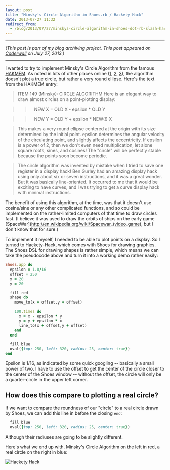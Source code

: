 ```yaml
---
layout: post
title: "Minsky's Circle Algorithm in Shoes.rb / Hackety Hack"
date: 2013-07-27 11:32
redirect_from:
  - /blog/2013/07/27/minskys-circle-algorithm-in-shoes-dot-rb-slash-hackety-hack/
---
```


---

*(This post is part of my blog archiving project. This post appeared on [Coderwall](https://coderwall.com/p/fukypa) on July 27, 2013.)*

---

I wanted to try to implement Minsky's Circle Algorithm from the famous [HAKMEM](http://en.wikipedia.org/wiki/HAKMEM). As noted in lots of other places online ([1](http://brainwagon.org/2010/08/09/drawing-circles-ala-marvin-minsky/), [2](https://news.ycombinator.com/item?id=3111501), [3](http://cabezal.com/misc/minsky-circles.html)), the algorithm doesn't plot a true circle, but rather a very round ellipse. Here's the text from the HAKMEM entry:

> ITEM 149 (Minsky): CIRCLE ALGORITHM Here is an elegant way to draw almost circles on a point-plotting display:

> > &nbsp;&nbsp;&nbsp;NEW X = OLD X - epsilon * OLD Y

> > &nbsp;&nbsp;&nbsp;NEW Y = OLD Y + epsilon * NEW(!) X

> This makes a very round ellipse centered at the origin with its size determined by the initial point. epsilon determines the angular velocity of the circulating point, and slightly affects the eccentricity. If epsilon is a power of 2, then we don't even need multiplication, let alone square roots, sines, and cosines! The "circle" will be perfectly stable because the points soon become periodic.

> The circle algorithm was invented by mistake when I tried to save one register in a display hack! Ben Gurley had an amazing display hack using only about six or seven instructions, and it was a great wonder. But it was basically line-oriented. It occurred to me that it would be exciting to have curves, and I was trying to get a curve display hack with minimal instructions.

The benefit of using this algorithm, at the time, was that it doesn't use cosine/sine or any other complicated functions, and so could be implemented on the rather-limited computers of that time to draw circles fast. (I believe it was used to draw the orbits of ships on the early game [SpaceWar](http://en.wikipedia.org/wiki/Spacewar_(video_game), but I don't know that for sure.)

To implement it myself, I needed to be able to plot points on a display. So I turned to Hackety-Hack, which comes with Shoes for drawing graphics. The Shoes DSL for drawing shapes is rather simple, which means we can take the pseudocode above and turn it into a working demo rather easily:

```ruby
Shoes.app do
  epsilon = 1.0/16
  offset = 250
  x = 20
  y = 20

  fill red
  shape do
    move_to(x + offset,y + offset)

    100.times do
      x = x - epsilon * y
      y = y + epsilon * x
      line_to(x + offset,y + offset)
    end
  end

  fill blue
  oval({top: 250, left: 320, radius: 25, center: true})
end

```

Epsilon is 1/16, as indicated by some quick googling -- basically a small power of two. I have to use the offset to get the center of the circle closer to the center of the Shoes window -- without the offset, the circle will only be a quarter-circle in the upper left corner.

## How does this compare to plotting a real circle?

If we want to compare the roundness of our "circle" to a real circle drawn by Shoes, we can add this line in before the closing `end`:

```ruby
  fill blue
  oval({top: 250, left: 320, radius: 25, center: true})
```

Although their radiuses are going to be slightly different.

Here's what we end up with. Minsky's Circle Algorithm on the left in red, a real circle on the right in blue:

![Hackety Hack](http://www.mattgauger.com/img//Shoes-20130727-151954.jpg)

